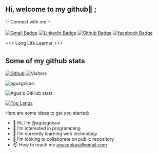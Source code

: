 ## Hi, welcome to my github👋 ;
✨ Connect with me ✨ <br> <br>
[![Gmail Badge](https://img.shields.io/badge/-agusgokasi@gmail.com-c14438?style=flat&logo=Gmail&logoColor=white&link=mailto:agusgokasi@gmail.com)](mailto:agusgokasi@gmail.com) 
[![Linkedin Badge](https://img.shields.io/badge/-agusgokasi-0072b1?style=flat&logo=Linkedin&logoColor=white&link=https://www.linkedin.com/in/agusgokasi/)](https://www.linkedin.com/in/agusgokasi/) 
[![Github Badge](https://img.shields.io/badge/-agusgokasi1-grey?style=flat&logo=github&logoColor=white&link=https://github.com/agusgokasi/)](https://www.github.com/agusgokasi/) [![facebook Badge](https://img.shields.io/badge/-agusgokasi1-3b5998?style=flat&logo=facebook&logoColor=white&link=https://facebook.com/agusgokasi1/)](https://www.facebook.com/agusgokasi1/) <p align='left'>⚡⚡⚡ Long Life Learner ⚡⚡⚡ </p> 
## Some of my github stats
[![Github](https://img.shields.io/github/followers/agusgokasi?label=Followers&logo=Github)](https://github.com/agusgokasi)
![Visitors](https://visitor-badge.laobi.icu/badge?page_id=agusgokasi)
<p align=left> <img src=https://komarev.com/ghpvc/?username=agusgokasi alt=agusgokasi /> </p>

<!-- [![Agus's GitHub stats](https://github-readme-stats.vercel.app/api?username=agusgokasi)](https://github.com/agusgokasi/github-readme-stats) -->

<!-- ![Agus's GitHub stats](https://github-readme-stats.vercel.app/api?username=agusgokasi&count_private=true&include_all_commits=true) -->

<!-- ![Agus's GitHub stats](https://github-readme-stats.vercel.app/api?username=agusgokasi&show_icons=true) -->

![Agus's GitHub stats](https://github-readme-stats.vercel.app/api?username=agusgokasi&count_private=true&include_all_commits=true&show_icons=true&theme=radical)

[![Top Langs](https://github-readme-stats.vercel.app/api/top-langs/?username=agusgokasi&show_icons=true&theme=radical)](https://github.com/agusgokasi/github-readme-stats)

<!-- [![Top Langs](https://github-readme-stats.vercel.app/api/top-langs/?username=agusgokasi&layout=compact)](https://github.com/agusgokasi/github-readme-stats) -->

Here are some ideas to get you started:


- 👋 Hi, I’m @agusgokasi
- 👀 I’m interested in programming
- 🌱 I’m currently learning web technology
- 💞️ I’m looking to collaborate on public repository
- 📫 How to reach me agusgokasi@gmail.com

<!---
agusgokasi/agusgokasi is a ✨ special ✨ repository because its `README.md` (this file) appears on your GitHub profile.
You can click the Preview link to take a look at your changes.
--->
